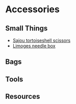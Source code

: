 # Accessories


## Small Things
* [Sajou tortoiseshell scissors](https://needlepoint.com/collections/scissors/products/sajou-tortoiseshell-style-french-embroidery-scissors-with-flowers)
* [Limoges needle box](https://www.ebay.com/itm/LIMOGES-EXIMIOUS-GREEN-GOLD-FISHNET-PATTERN-PIN-BOX-NEEDLE-ETUI-SCISSORS/124353044137?hash=item1cf404dea9:g:-z0AAOSw~AVYogJ-)

## Bags

## Tools

## Resources
